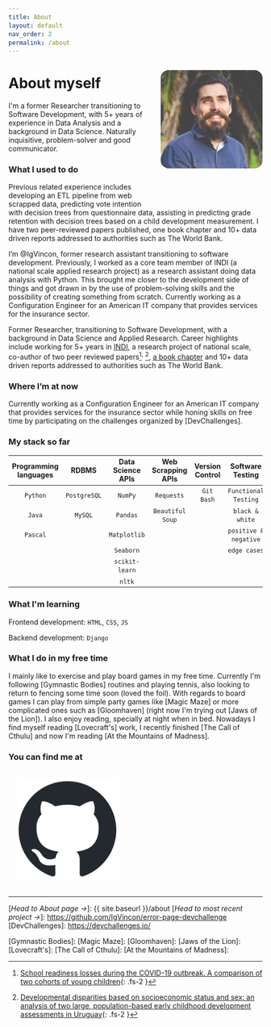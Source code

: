 ```yaml
---
title: About
layout: default
nav_order: 2
permalink: /about
---
```

<img src="/images/githubpic.jpg"
     alt="headshot of Juan Ignacio Rodríguez-Vinçon"
     style="border-radius:1rem;
            display:inline-block;
            float:right;
            margin:1rem 0rem 4rem 2rem;
            width:40%;
            " >
            
# About myself
I'm a former Researcher transitioning to Software Development, with 5+ years of experience in Data Analysis and a background in Data Science. Naturally inquisitive, problem-solver and good communicator. 

### What I used to do
Previous related experience includes developing an ETL pipeline from web scrapped data, predicting vote intention with decision trees from questionnaire data, assisting in predicting grade retention with decision trees based on a child development measurement. I have two peer-reviewed papers published, one book chapter and 10+ data driven reports addressed to authorities such as The World Bank.

I’m @IgVincon, former research assistant transitioning to software development. Previously, I worked as a core team member of INDI (a national scale applied research project) as a research assistant doing data analysis with Python. This brought me closer to the development side of things and got drawn in by the use of problem-solving skills and the possibility of creating something from scratch. Currently working as a Configuration Engineer for an American IT company that provides services for the insurance sector.

Former Researcher, transitioning to Software Development, with a background in Data Science and Applied Research. Career highlights include working for 5+ years in [INDI], a research project of national scale, co-author of two peer reviewed papers[^1]<sup>,</sup> [^2], [a book chapter] and 10+ data driven reports addressed to authorities such as The World Bank. 

### Where I’m at now 
Currently working as a Configuration Engineer for an American IT company that provides services for the insurance sector while honing skills on free time by participating on the challenges organized by [DevChallenges]. 

### My stack so far

| Programming languages  | RDBMS         | Data Science APIs  | Web Scrapping APIs   | Version Control  | Software Testing     |
| :--------------------: |:-------------:| :-----------------:| :-------------------:| :---------------:| :-------------------:| 
| `Python`               | `PostgreSQL`  | `NumPy`            | `Requests`           | `Git Bash`       | `Functional Testing` |
| `Java`                 | `MySQL`       | `Pandas`           | `Beautiful Soup`     |                  | `black & white`      |
| `Pascal`               |               | `Matplotlib`       |                      |                  | `positive & negative`|
|                        |               | `Seaborn`          |                      |                  | `edge cases`         |
|                        |               | `scikit-learn`     |                      |                  |                      |
|                        |               | `nltk`             |                      |                  |                      |

### What I'm learning
Frontend development: `HTML`, `CSS`, `JS`
    
Backend development: `Django`

### What I do in my free time
I mainly like to exercise and play board games in my free time. Currently I'm following [Gymnastic Bodies] routines and playing tennis, also looking to return to fencing some time soon (loved the foil). With regards to board games I can play from simple party games like [Magic Maze] or more complicated ones such as [Gloomhaven] (right now I'm trying out [Jaws of the Lion]). I also enjoy reading, specially at night when in bed. Nowadays I find myself reading [Lovecraft's] work, I recently finished [The Call of Cthulu] and now I'm reading [At the Mountains of Madness].

### You can find me at

<img src="/images/github-mark.png"
     alt="GitHub logo"
     style="display:inline-block;
            float:center;
            margin:1rem;
            width:40%;
            " >

----
[^1]: [School readiness losses during the COVID-19 outbreak. A comparison of two cohorts of young children](https://srcd.onlinelibrary.wiley.com/doi/10.1111/cdev.13738){: .fs-2 }
[^2]: [Developmental disparities based on socioeconomic status and sex: an analysis of two large, population-based early childhood development assessments in Uruguay](https://www.tandfonline.com/doi/abs/10.1080/03004430.2021.1946528){: .fs-2 }

[INDI]: https://www.ineed.edu.uy/socioemocional/experiencias/inventario-de-desarrollo-infantil-indi.html
[a book chapter]: https://psyarxiv.com/xg2hj/
[*Head to About page →*]: {{ site.baseurl }}/about
[*Head to most recent project →*]: https://github.com/IgVincon/error-page-devchallenge
[DevChallenges]: https://devchallenges.io/

[Gymnastic Bodies]: 
[Magic Maze]: 
[Gloomhaven]: 
[Jaws of the Lion]: 
[Lovecraft's]: 
[The Call of Cthulu]: 
[At the Mountains of Madness]: 
